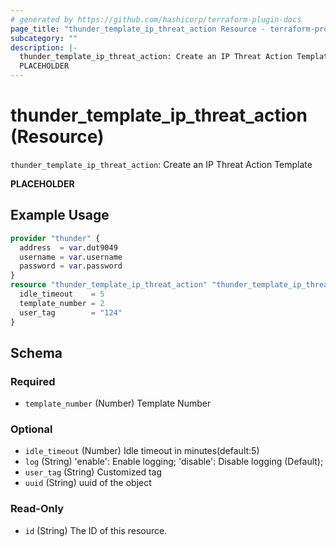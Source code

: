 ```yaml
---
# generated by https://github.com/hashicorp/terraform-plugin-docs
page_title: "thunder_template_ip_threat_action Resource - terraform-provider-thunder"
subcategory: ""
description: |-
  thunder_template_ip_threat_action: Create an IP Threat Action Template
  PLACEHOLDER
---
```


# thunder_template_ip_threat_action (Resource)

`thunder_template_ip_threat_action`: Create an IP Threat Action Template

__PLACEHOLDER__

## Example Usage

```terraform
provider "thunder" {
  address  = var.dut9049
  username = var.username
  password = var.password
}
resource "thunder_template_ip_threat_action" "thunder_template_ip_threat_action" {
  idle_timeout    = 5
  template_number = 2
  user_tag        = "124"
}
```

<!-- schema generated by tfplugindocs -->
## Schema

### Required

- `template_number` (Number) Template Number

### Optional

- `idle_timeout` (Number) Idle timeout in minutes(default:5)
- `log` (String) 'enable': Enable logging; 'disable': Disable logging (Default);
- `user_tag` (String) Customized tag
- `uuid` (String) uuid of the object

### Read-Only

- `id` (String) The ID of this resource.


